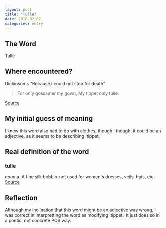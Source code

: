 ```yaml
---
layout: post
title: "Tulle"
date: 2018-02-07
categories: entry
---
```

## The Word
Tulle

## Where encountered?
Dickinson's "Because I could not stop for death"

> For only gossamer my gown,
> My tippet only tulle.

[Source](http://academic.brooklyn.cuny.edu/english/melani/cs6/stop.html)

## My initial guess of meaning
I knew this word also had to do with clothes, though I thought it could be an adjective, as it seems to be describing 'tippet.'

## Real definition of the word
### tulle
*noun*
  a. A fine silk bobbin-net used for women's dresses, veils, hats, etc.
[Source](http://www.oed.com/view/Entry/207335?redirectedFrom=tulle#eid)

## Reflection
Although my inclination that this word might be an adjective was wrong, I was correct in interpretting the word as modifying 'tippet.' It just does so in a poetic, not concrete POS way.
